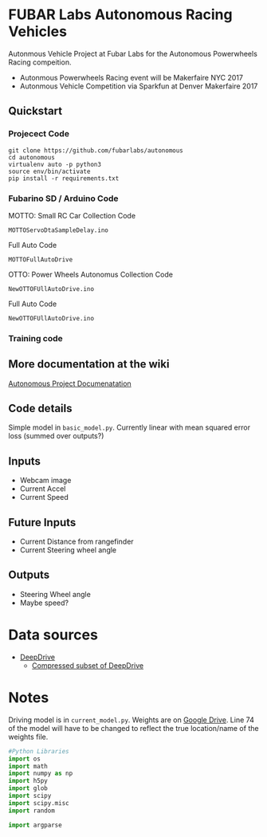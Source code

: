 # FUBAR Labs Autonomous Racing Vehicles

Autonmous Vehicle Project at Fubar Labs for the Autonomous Powerwheels Racing compeition.
* Autonmous Powerwheels Racing event will be Makerfaire NYC 2017
* Autonmous Vehicle Competition via Sparkfun at Denver Makerfaire 2017

## Quickstart

### Projecect Code
```
git clone https://github.com/fubarlabs/autonomous
cd autonomous
virtualenv auto -p python3 
source env/bin/activate
pip install -r requirements.txt
```

### Fubarino SD / Arduino Code

MOTTO: Small RC Car
Collection Code
```
MOTTOServoDtaSampleDelay.ino

```
Full Auto Code
```
MOTTOFullAutoDrive
```

OTTO: Power Wheels Autonomus
Collection Code
```
NewOTTOFUllAutoDrive.ino
```
Full Auto Code
```
NewOTTOFUllAutoDrive.ino

```


### Training code


## More documentation at the wiki

[Autonomous Project Documenatation](https://github.com/fubarlabs/autonomous/wiki)

## Code details

Simple model in `basic_model.py`.  Currently linear with mean squared error loss (summed over outputs?)

## Inputs

* Webcam image
* Current Accel
* Current Speed

## Future Inputs
* Current Distance from rangefinder
* Current Steering wheel angle

## Outputs

* Steering Wheel angle
* Maybe speed?

# Data sources

* [DeepDrive](http://deepdrive.io)
  * [Compressed subset of DeepDrive](https://drive.google.com/open?id=0B0zbVEese408WjYtWGdJWTF0Rjg)

# Notes

Driving model is in `current_model.py`.  Weights are on [Google Drive](https://goo.gl/D1WmHQ).  Line 74 of the model will have to be changed to reflect the true location/name of the weights file.

```python
#Python Libraries
import os
import math
import numpy as np
import h5py
import glob
import scipy
import scipy.misc
import random

import argparse
```

